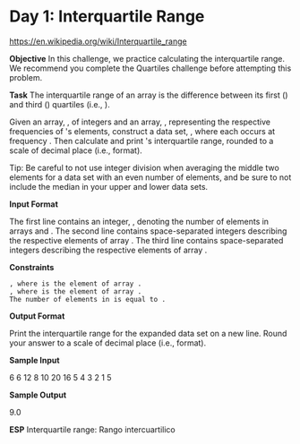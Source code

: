 # Day 1: Interquartile Range

https://en.wikipedia.org/wiki/Interquartile_range

**Objective**
In this challenge, we practice calculating the interquartile range. We recommend you complete the Quartiles challenge before attempting this problem.

**Task**
The interquartile range of an array is the difference between its first () and third () quartiles (i.e., ).

Given an array, , of integers and an array, , representing the respective frequencies of 's elements, construct a data set, , where each occurs at frequency . Then calculate and print 's interquartile range, rounded to a scale of decimal place (i.e., format).

Tip: Be careful to not use integer division when averaging the middle two elements for a data set with an even number of elements, and be sure to not include the median in your upper and lower data sets.

**Input Format**

The first line contains an integer, , denoting the number of elements in arrays and .
The second line contains space-separated integers describing the respective elements of array .
The third line contains space-separated integers describing the respective elements of array .

**Constraints**

    , where is the element of array .
    , where is the element of array .
    The number of elements in is equal to .

**Output Format**

Print the interquartile range for the expanded data set on a new line. Round your answer to a scale of decimal place (i.e., format).

**Sample Input**

6
6 12 8 10 20 16
5 4 3 2 1 5

**Sample Output**

9.0


**ESP**
Interquartile range: Rango intercuartilico
